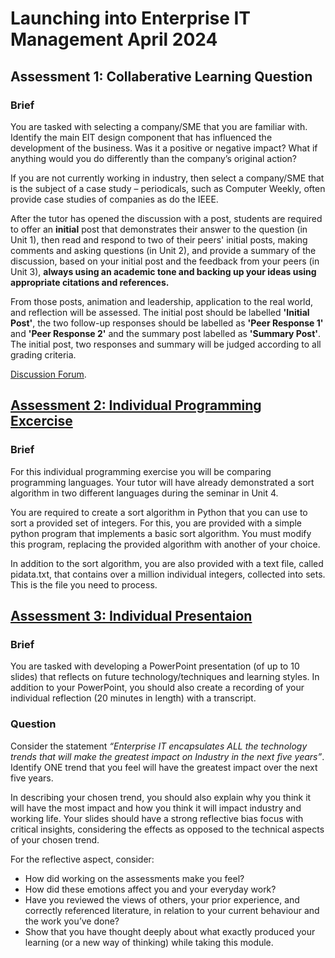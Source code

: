# Launching into Enterprise IT Management April 2024

## Assessment 1: Collaberative Learning Question
### Brief
You are tasked with selecting a company/SME that you are familiar with. Identify the main EIT design component that has influenced the development of the business. Was it a positive or negative impact? What if anything would you do differently than the company’s original action?

If you are not currently working in industry, then select a company/SME that is the subject of a case study – periodicals, such as Computer Weekly, often provide case studies of companies as do the IEEE.

After the tutor has opened the discussion with a post, students are required to offer an **initial** post that demonstrates their answer to the question (in Unit 1), then read and respond to two of their peers' initial posts, making comments and asking questions (in Unit 2), and provide a summary of the discussion, based on your initial post and the feedback from your peers (in Unit 3), **always using an academic tone and backing up your ideas using appropriate citations and references.**

From those posts, animation and leadership, application to the real world, and reflection will be assessed. The initial post should be labelled **'Initial Post'**, the two follow-up responses should be labelled as **'Peer Response 1'** and **'Peer Response 2'** and the summary post labelled as **'Summary Post'**. The initial post, two responses and summary will be judged according to all grading criteria.

[Discussion Forum](https://www.my-course.co.uk/mod/forum/view.php?id=990721).

## [Assessment 2: Individual Programming Excercise](LEIM_PCOM7E/Assessment2)
### Brief
For this individual programming exercise you will be comparing programming languages. Your tutor will have already demonstrated a sort algorithm in two different languages during the seminar in Unit 4.

You are required to create a sort algorithm in Python that you can use to sort a provided set of integers. For this, you are provided with a simple python program that implements a basic sort algorithm. You must modify this program, replacing the provided algorithm with another of your choice.

In addition to the sort algorithm, you are also provided with a text file, called pidata.txt, that contains over a million individual integers, collected into sets. This is the file you need to process.

## [Assessment 3: Individual Presentaion](LEIM_PCOM7E/Assessment3)
### Brief
You are tasked with developing a PowerPoint presentation (of up to 10 slides) that reflects on future technology/techniques and learning styles. In addition to your PowerPoint, you should also create a recording of your individual reflection (20 minutes in length) with a transcript.
### Question
Consider the statement *“Enterprise IT encapsulates ALL the technology trends that will make the greatest impact on Industry in the next five years”*. Identify ONE trend that you feel will have the greatest impact over the next five years.

In describing your chosen trend, you should also explain why you think it will have the most impact and how you think it will impact industry and working life. Your slides should have a strong reflective bias focus with critical insights, considering the effects as opposed to the technical aspects of your chosen trend.

For the reflective aspect, consider:

- How did working on the assessments make you feel? 
- How did these emotions affect you and your everyday work? 
- Have you reviewed the views of others, your prior experience, and correctly referenced literature, in relation to your current behaviour and the work you’ve done?
- Show that you have thought deeply about what exactly produced your learning (or a new way of thinking) while taking this module.
